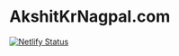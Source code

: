 # AkshitKrNagpal.com

[![Netlify Status](https://api.netlify.com/api/v1/badges/f9e2d91d-cb09-4baa-8ea5-bcbc0544af8c/deploy-status)](https://app.netlify.com/sites/akshitkrnagpal/deploys)
